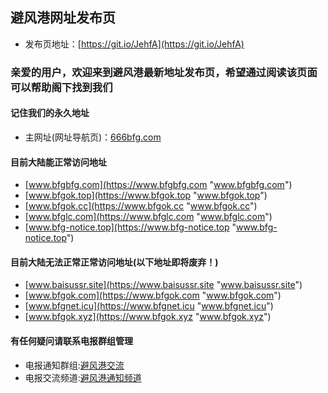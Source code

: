 ## 避风港网址发布页
* 发布页地址：[https://git.io/JehfA](https://git.io/JehfA)

### 亲爱的用户，欢迎来到避风港最新地址发布页，希望通过阅读该页面可以帮助阁下找到我们

#### 记住我们的永久地址
* 主网址(网址导航页)：[666bfg.com](https://666bfg.com)

#### 目前大陆能正常访问地址
* [www.bfgbfg.com](https://www.bfgbfg.com "www.bfgbfg.com")
* [www.bfgok.top](https://www.bfgok.top "www.bfgok.top")
* [www.bfgok.cc](https://www.bfgok.cc "www.bfgok.cc")
* [www.bfglc.com](https://www.bfglc.com "www.bfglc.com")
* [www.bfg-notice.top](https://www.bfg-notice.top "www.bfg-notice.top")

#### 目前大陆无法正常正常访问地址(以下地址即将废弃！)
* [www.baisussr.site](https://www.baisussr.site "www.baisussr.site")
* [www.bfgok.com](https://www.bfgok.com "www.bfgok.com")
* [www.bfgnet.icu](https://www.bfgnet.icu "www.bfgnet.icu")
* [www.bfgok.xyz](https://www.bfgok.xyz "www.bfgok.xyz")

#### 有任何疑问请联系电报群组管理
* 电报通知群组:[避风港交流](https://t.me/+uW2K38n5XkUxODNl)
* 电报交流频道:[避风港通知频道](https://t.me/+Jk59Xyfd-goxYzZl)
